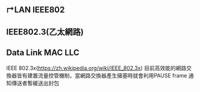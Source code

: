 ↱LAN
IEEE802
-----------------
IEEE802.3(乙太網路)
-----------------
Data Link
MAC LLC
-----------------
IEEE 802.3x(https://zh.wikipedia.org/wiki/IEEE_802.3x)
目前高效能的網路交換器皆有建置流量控管機制，當網路交換器產生擁塞時就會利用PAUSE frame 通知傳送者暫緩送出封包
